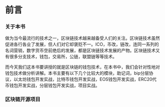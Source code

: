 
# 前言

### 关于本书

做为当今最流行的技术之一，区块链技术越来越备受人们的关注。区块链技术虽然促进各行各业了发展，但人们对它却褒贬不一。ICO，币改，链改，连同一系列的名词营销，数字货币空前绝后的发展，都是区块链技术发展的产物。区块链技术又有很多分支技术，钱包，交易所，公链，联盟链等等技术。

而今天我们这本书要讲授的就是区块链的钱包技术，在本书中，我们会针对性地对钱包技术做分析讲解。本书主要有以下几个比较大的模块，助记词，bip分层协议，以太坊钱包开发实战，比特币钱包开发实战，EOS钱包开发实战，ERC20代币钱包开发实战，分层钱包开发实战，项目实战。

### 区块链开源项目

